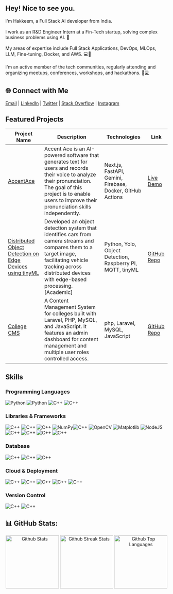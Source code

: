 ## Hey! Nice to see you.
I'm Hakkeem, a Full Stack AI developer from India.
<br><br>
I work as an R&D Engineer Intern at a Fin-Tech startup, solving complex business problems using AI. 🤖
<br><br>
My areas of expertise include Full Stack Applications, DevOps, MLOps, LLM, Fine-tuning, Docker, and AWS. 💻🔧
<br><br>
I'm an active member of the tech communities, regularly attending and organizing meetups, conferences, workshops, and hackathons. 🤝💻


<!--
<a href="https://www.buymeacoffee.com/abdulhakkeempa"><img src="https://cdn.buymeacoffee.com/buttons/v2/default-yellow.png" width="150" /></a>
-->

## 🌐 Connect with Me

[Email](mailto:hello@abdulhakkeempa.com) | [LinkedIn](https://linkedin.com/in/abdul-hakkeem-pa) | [Twitter](https://twitter.com/abdulhakkeempa) | [Stack Overflow](https://stackoverflow.com/users/hakkeempa) | [Instagram](https://instagram.com/_.hakkeem_) 
<!--
[![Facebook](https://img.shields.io/badge/Facebook-%231877F2.svg?logo=Facebook&logoColor=white)](https://facebook.com/abdulhakkeempa) [![Instagram](https://img.shields.io/badge/Instagram-%23E4405F.svg?logo=Instagram&logoColor=white)](https://instagram.com/_.hakkeem_) [![LinkedIn](https://img.shields.io/badge/LinkedIn-%230077B5.svg?logo=linkedin&logoColor=white)](https://linkedin.com/in/abdul-hakkeem-pa) [![Stack Overflow](https://img.shields.io/badge/-Stackoverflow-FE7A16?logo=stack-overflow&logoColor=white)](https://stackoverflow.com/users/hakkeempa) [![Twitter](https://img.shields.io/badge/Twitter-%231DA1F2.svg?logo=Twitter&logoColor=white)](https://twitter.com/abdulhakkeempa) 
-->

## Featured Projects

| Project Name | Description | Technologies | Link |
|--------------|-------------|--------------|------|
| [AccentAce](https://github.com/abdulhakkeempa/AccentAce) | Accent Ace is an AI-powered software that generates text for users and records their voice to analyze their pronunciation. The goal of this project is to enable users to improve their pronunciation skills independently. | Next.js, FastAPI, Gemini, Firebase, Docker, GitHub Actions| [Live Demo](https://accent-ace.vercel.app/) |
| [Distributed Object Detection on Edge Devices using tinyML](https://github.com/abdulhakkeempa/Distributed-Object-Detection) |  Developed an object detection system that identifies cars from camera streams and compares them to a target image, facilitating vehicle tracking across distributed devices with edge-based processing. [Academic] | Python, Yolo, Object Detection, Raspberry PI, MQTT, tinyML | [GitHub Repo](https://github.com/abdulhakkeempa/Distributed-Object-Detection) |
| [College CMS](https://github.com/abdulhakkeempa/college-cms) | A Content Management System for colleges built with Laravel, PHP, MySQL, and JavaScript. It features an admin dashboard for content management and multiple user roles controlled access. | php, Laravel, MySQL, JavaScript  | [GitHub Repo](https://github.com/abdulhakkeempa/college-cms) |

<!--
- [Code-2-Doc](https://abdulhakkeempa.github.io/github-to-latex/) - A micro SaaS product that transforms code from your GitHub repository into a LaTeX template built using GitHub API & Tailwind CSS.


- [Hyperpersonalised Middleware Solution](https://github.com/sib-hackathon/hyperpersonalisation-backend) -   A middleware solution integrated into existing banking applications. Developed at the Fin-A-Thon hackathon by South Indian Bank, it was shortlisted among the top 15 teams out of 600 across India.

- [Movie Recommender System](https://github.com/abdulhakkeempa/movie-recommender) -  A movie recommender system which is powered by an ML Model which is trained on a custom movie dataset from Kaggle, build to understand how modern recommender systems work.

- [Code-2-Doc](https://abdulhakkeempa.github.io/github-to-latex/) - A micro SaaS product that transforms code from your GitHub repository into a LaTeX template built using GitHub API & Tailwind CSS.

- [College CMS](https://github.com/abdulhakkeempa/college-cms) - A Content Management System for colleges built with Laravel, PHP, MySQL, and JavaScript. It features an admin dashboard for content management and multiple user roles controlled access.

- [Listen Bot](https://github.com/abdulhakkeempa/listen-bot) - A Telegram bot that will download and convert YouTube videos into MP3 files by taking the provided YouTube link as input.

- [Theyyam Classifier API](https://github.com/abdulhakkeempa/theyyam-classifier-api) - A Django REST API integrated with a TensorFlow image classification model. Built using Django Rest Framework and deployed on an Azure VM using Nginx for a research project.

- [Spam Classifier](https://github.com/abdulhakkeempa/spam-detection) - SMS Spam Classifier with FastAPI 🚀. This project utilizes FastAPI, Scikit-Learn, and Pandas for efficient spam detection in SMS messages. It's designed to provide a solution for identifying and filtering out spam messages in real-time.
-->

## Skills
### Programming Languages
![Python](https://img.shields.io/badge/Python-3776AB?style=for-the-badge&logo=python&logoColor=white)
![Python](https://img.shields.io/badge/JavaScript-323330?style=for-the-badge&logo=javascript&logoColor=F7DF1E)
![C++](https://img.shields.io/badge/C%2B%2B-00599C?style=for-the-badge&logo=c%2B%2B&logoColor=white)
![C++](https://img.shields.io/badge/PHP-777BB4?style=for-the-badge&logo=php&logoColor=white)

<!---
![C](https://img.shields.io/badge/C-00599C?style=for-the-badge&logo=c&logoColor=white)
![C++](https://img.shields.io/badge/Java-ED8B00?style=for-the-badge&logo=openjdk&logoColor=white)
![C++](https://img.shields.io/badge/R-276DC3?style=for-the-badge&logo=r&logoColor=white)
--->

### Libraries & Frameworks
![C++](https://img.shields.io/badge/django-092E20?style=for-the-badge&logo=django&logoColor=white)
![C++](https://img.shields.io/badge/laravel-F05340?style=for-the-badge&logo=laravel&logoColor=white)
![C++](https://img.shields.io/badge/pandas-306998?style=for-the-badge&logo=pandas&logoColor=white)
![NumPy](https://img.shields.io/badge/numpy-%23013243.svg?style=for-the-badge&logo=numpy&logoColor=white)![C++](https://img.shields.io/badge/sklearn-29ABE2?style=for-the-badge&logo=scikit-learn&logoColor=white)
![OpenCV](https://img.shields.io/badge/opencv-%23white.svg?style=for-the-badge&logo=opencv&logoColor=white) 
![Matplotlib](https://img.shields.io/badge/Matplotlib-%23ffffff.svg?style=for-the-badge&logo=Matplotlib&logoColor=black)
![NodeJS](https://img.shields.io/badge/node.js-6DA55F?style=for-the-badge&logo=node.js&logoColor=white)
![C++](https://img.shields.io/badge/fastapi-009485?style=for-the-badge&logo=fastapi&logoColor=white)
![C++](https://img.shields.io/badge/Flask-000000?style=for-the-badge&logo=flask&logoColor=white)
![C++](https://img.shields.io/badge/Tailwind_CSS-38B2AC?style=for-the-badge&logo=tailwind-css&logoColor=white)
![C++](https://img.shields.io/badge/bootstrap-aa00ff?style=for-the-badge&logo=bootstrap&logoColor=white)

<!---
![DjangoREST](https://img.shields.io/badge/DJANGO-REST-ff1709?style=for-the-badge&logo=django&logoColor=white&color=ff1709&labelColor=gray)
![C++](https://img.shields.io/badge/jQuery-0769AD?style=for-the-badge&logo=jquery&logoColor=white)
![C++](https://img.shields.io/badge/HTML5-E34F26?style=for-the-badge&logo=html5&logoColor=white)
![C++](https://img.shields.io/badge/CSS3-1572B6?style=for-the-badge&logo=css3&logoColor=white)
![JWT](https://img.shields.io/badge/JWT-black?style=for-the-badge&logo=JSON%20web%20tokens)
![Socket.io](https://img.shields.io/badge/Socket.io-black?style=for-the-badge&logo=socket.io&badgeColor=010101)

-->

### Database
![C++](https://img.shields.io/badge/PostgreSQL-316192?style=for-the-badge&logo=postgresql&logoColor=white)
![C++](https://img.shields.io/badge/MySQL-00000F?style=for-the-badge&logo=mysql&logoColor=white)
![C++](https://img.shields.io/badge/MongoDB-4EA94B?style=for-the-badge&logo=mongodb&logoColor=white)

### Cloud & Deployment
![C++](https://img.shields.io/badge/Amazon_AWS-232F3E?style=for-the-badge&logo=amazon-aws&logoColor=white)
![C++](https://img.shields.io/badge/Google%20Cloud-0F9D58?style=for-the-badge&logo=googlecloud&logoColor=white)
![C++](https://img.shields.io/badge/nginx-009900?style=for-the-badge&logo=nginx&logoColor=white)
![C++](https://img.shields.io/badge/docker-0db7ed?style=for-the-badge&logo=docker&logoColor=white)
![C++](https://img.shields.io/badge/GitHub%20Actions-000000?style=for-the-badge&logo=github-actions&logoColor=white)

<!---
![C++](https://img.shields.io/badge/Vercel-000000?style=for-the-badge&logo=vercel&logoColor=white)
--->

<!---
### Design
 ![Figma](https://img.shields.io/badge/figma-%23F24E1E.svg?style=for-the-badge&logo=figma&logoColor=white)
 ![Adobe Photoshop](https://img.shields.io/badge/adobe%20photoshop-%2331A8FF.svg?style=for-the-badge&logo=adobe%20photoshop&logoColor=white) ![Canva](https://img.shields.io/badge/Canva-%2300C4CC.svg?style=for-the-badge&logo=Canva&logoColor=white)
--->

### Version Control
![C++](https://img.shields.io/badge/Git-F1502F?style=for-the-badge&logo=git&logoColor=white)
![C++](https://img.shields.io/badge/GitHub-000000?style=for-the-badge&logo=github&logoColor=white)

## 📊 GitHub Stats:

<p align="center">
  <img src="https://github-readme-stats.vercel.app/api?username=abdulhakkeempa&theme=dark&hide_border=false&include_all_commits=true&count_private=true" alt="Github Stats" height="165"/>
  <img src="https://github-readme-streak-stats.herokuapp.com/?user=abdulhakkeempa&theme=dark&hide_border=false" alt="Github Streak Stats" height="165"/>
  <img src="https://github-readme-stats.vercel.app/api/top-langs/?username=abdulhakkeempa&theme=dark&hide_border=false&include_all_commits=true&count_private=true&layout=compact" alt="Github Top Languages" height="165"/>
</p>

<!--
## GitHub Profile Card
![](https://github-profile-summary-cards.vercel.app/api/cards/profile-details?username=abdulhakkeempa&theme=github_dark)
--->



<!--
**hakkeempa/hakkeempa** is a ✨ _special_ ✨ repository because its `README.md` (this file) appears on your GitHub profile.

Here are some ideas to get you started:

- 🔭 I’m currently working on ...
- 🌱 I’m currently learning ...
- 👯 I’m looking to collaborate on ...
- 🤔 I’m looking for help with ...
- 💬 Ask me about ...
- 📫 How to reach me: ...
- 😄 Pronouns: ...
- ⚡ Fun fact: ...
-->
